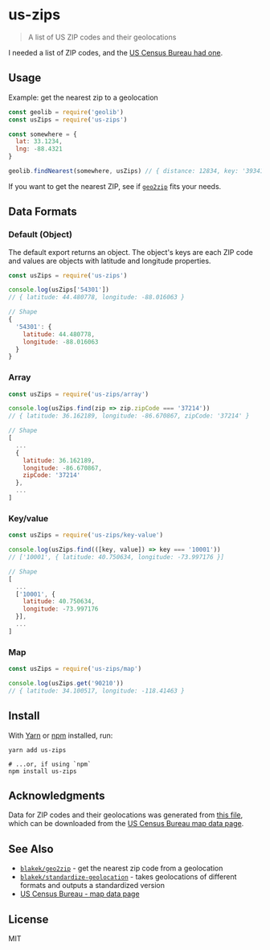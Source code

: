 # us-zips

> A list of US ZIP codes and their geolocations

I needed a list of ZIP codes, and the [US Census Bureau had one][1].

## Usage

Example: get the nearest zip to a geolocation

```javascript
const geolib = require('geolib')
const usZips = require('us-zips')

const somewhere = {
  lat: 33.1234,
  lng: -88.4321
}

geolib.findNearest(somewhere, usZips) // { distance: 12834, key: '39341' }
```

If you want to get the nearest ZIP, see if
[`geo2zip`][2] fits your needs.

## Data Formats

### Default (Object)

The default export returns an object. The object's keys are each ZIP code and
values are objects with latitude and longitude properties.

```javascript
const usZips = require('us-zips')

console.log(usZips['54301'])
// { latitude: 44.480778, longitude: -88.016063 }

// Shape
{
  '54301': {
    latitude: 44.480778,
    longitude: -88.016063
  }
}
```

### Array

```javascript
const usZips = require('us-zips/array')

console.log(usZips.find(zip => zip.zipCode === '37214'))
// { latitude: 36.162189, longitude: -86.670867, zipCode: '37214' }

// Shape
[
  ...
  {
    latitude: 36.162189,
    longitude: -86.670867,
    zipCode: '37214'
  },
  ...
]
```

### Key/value

```javascript
const usZips = require('us-zips/key-value')

console.log(usZips.find(([key, value]) => key === '10001'))
// ['10001', { latitude: 40.750634, longitude: -73.997176 }]

// Shape
[
  ...
  ['10001', {
    latitude: 40.750634,
    longitude: -73.997176
  }],
  ...
]
```

### Map

```javascript
const usZips = require('us-zips/map')

console.log(usZips.get('90210'))
// { latitude: 34.100517, longitude: -118.41463 }
```

## Install

With [Yarn](https://yarnpkg.com/en/) or [npm](https://npmjs.org/) installed,
run:

```shell
yarn add us-zips

# ...or, if using `npm`
npm install us-zips
```

## Acknowledgments

Data for ZIP codes and their geolocations was generated from [this file][1],
which can be downloaded from the [US Census Bureau map data
page][4].

## See Also

- [`blakek/geo2zip`][2] - get the nearest zip code from a geolocation
- [`blakek/standardize-geolocation`][3] - takes geolocations of different
  formats and outputs a standardized version
- [US Census Bureau - map data page][4]

## License

MIT

[1]: https://www2.census.gov/geo/docs/maps-data/data/gazetteer/2018_Gazetteer/2018_Gaz_zcta_national.zip
[2]: https://github.com/blakek/geo2zip
[3]: https://github.com/blakek/standardize-geolocation
[4]: https://www.census.gov/geo/maps-data/data/gazetteer2018.html
